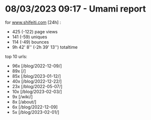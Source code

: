 # 08/03/2023 09:17 - Umami report
for www.shifeiti.com [24h] :

 - 425 (-122) page views
 - 141 (-59) uniques
 - 114 (-49) bounces
 - 9h 42' 8'' (-2h 39' 13'') totaltime


top 10 urls:
 - 96x [/blog/2022-12-09/]
 - 89x [/]
 - 85x [/blog/2023-01-12/]
 - 40x [/blog/2022-12-22/]
 - 23x [/blog/2022-05-07/]
 - 10x [/blog/2023-02-03/]
 - 9x [/wiki/]
 - 8x [/about/]
 - 6x [/blog/2022-12-09]
 - 5x [/blog/2023-02-01/]


